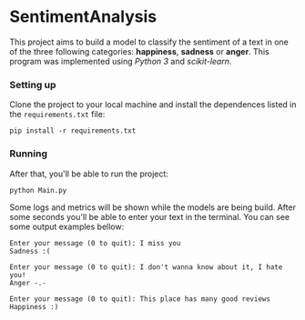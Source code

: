 # SentimentAnalysis
This project aims to build a model to classify the sentiment of a text in one of the three following categories: **happiness**, **sadness** or **anger**. This program was implemented using *Python 3* and *scikit-learn*.

### Setting up
Clone the project to your local machine and install the dependences listed in the `requirements.txt` file:
```
pip install -r requirements.txt
```

### Running
After that, you'll be able to run the project:
```
python Main.py
```

Some logs and metrics will be shown while the models are being build. After some seconds you'll be able to enter your text in the terminal. You can see some output examples bellow:

```
Enter your message (0 to quit): I miss you
Sadness :(

Enter your message (0 to quit): I don't wanna know about it, I hate you!
Anger -.-

Enter your message (0 to quit): This place has many good reviews
Happiness :)
```
